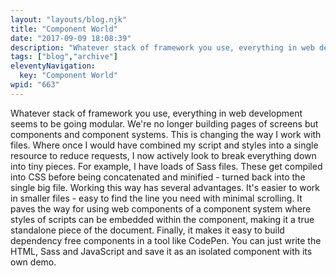 ```yaml
---
layout: "layouts/blog.njk"
title: "Component World"
date: "2017-09-09 18:08:39"
description: "Whatever stack of framework you use, everything in web development seems to be going modular"
tags: ["blog","archive"]
eleventyNavigation:
  key: "Component World"
wpid: "663"
---
```

Whatever stack of framework you use, everything in web development seems to be going modular. We're no longer building pages of screens but components and component systems. This is changing the way I work with files. Where once I would have combined my script and styles into a single resource to reduce requests, I now actively look to break everything down into tiny pieces. For example, I have loads of Sass files. These get compiled into CSS before being concatenated and minified - turned back into the single big file. Working this way has several advantages. It's easier to work in smaller files - easy to find the line you need with minimal scrolling. It paves the way for using web components of a component system where styles of scripts can be embedded within the component, making it a true standalone piece of the document. Finally, it makes it easy to build dependency free components in a tool like CodePen. You can just write the HTML, Sass and JavaScript and save it as an isolated component with its own demo.